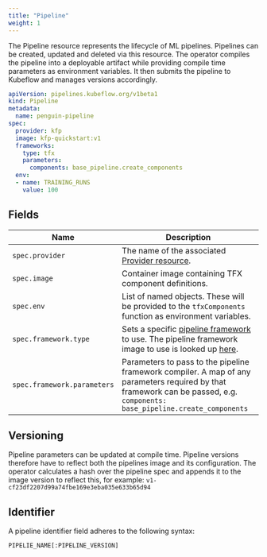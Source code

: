 ```yaml
---
title: "Pipeline"
weight: 1
---
```


The Pipeline resource represents the lifecycle of ML pipelines.
Pipelines can be created, updated and deleted via this resource.
The operator compiles the pipeline into a deployable artifact while providing compile time parameters as environment
variables.
It then submits the pipeline to Kubeflow and manages versions accordingly.

```yaml
apiVersion: pipelines.kubeflow.org/v1beta1
kind: Pipeline
metadata:
  name: penguin-pipeline
spec:
  provider: kfp
  image: kfp-quickstart:v1
  frameworks:
    type: tfx
    parameters:
      components: base_pipeline.create_components
  env:
  - name: TRAINING_RUNS
    value: 100
```

## Fields

| Name                        | Description                                                                                                                                                                 |
|-----------------------------|-----------------------------------------------------------------------------------------------------------------------------------------------------------------------------|
| `spec.provider`             | The name of the associated [Provider resource](../provider/).                                                                                                               |
| `spec.image`                | Container image containing TFX component definitions.                                                                                                                       |
| `spec.env`                  | List of named objects. These will be provided to the `tfxComponents` function as environment variables.                                                                     |
| `spec.framework.type`       | Sets a specific [pipeline framework](../../frameworks) to use. The pipeline framework image to use is looked up [here](../../configuration).                                |
| `spec.framework.parameters` | Parameters to pass to the pipeline framework compiler. A map of any parameters required by that framework can be passed, e.g. `components: base_pipeline.create_components` |

## Versioning

Pipeline parameters can be updated at compile time. Pipeline versions therefore have to reflect both the pipelines image
and its configuration. The operator calculates a hash over the pipeline spec and appends it to the image version
to reflect this, for example: `v1-cf23df2207d99a74fbe169e3eba035e633b65d94`

## Identifier

A pipeline identifier field adheres to the following syntax:

`PIPELIE_NAME[:PIPELINE_VERSION]`

